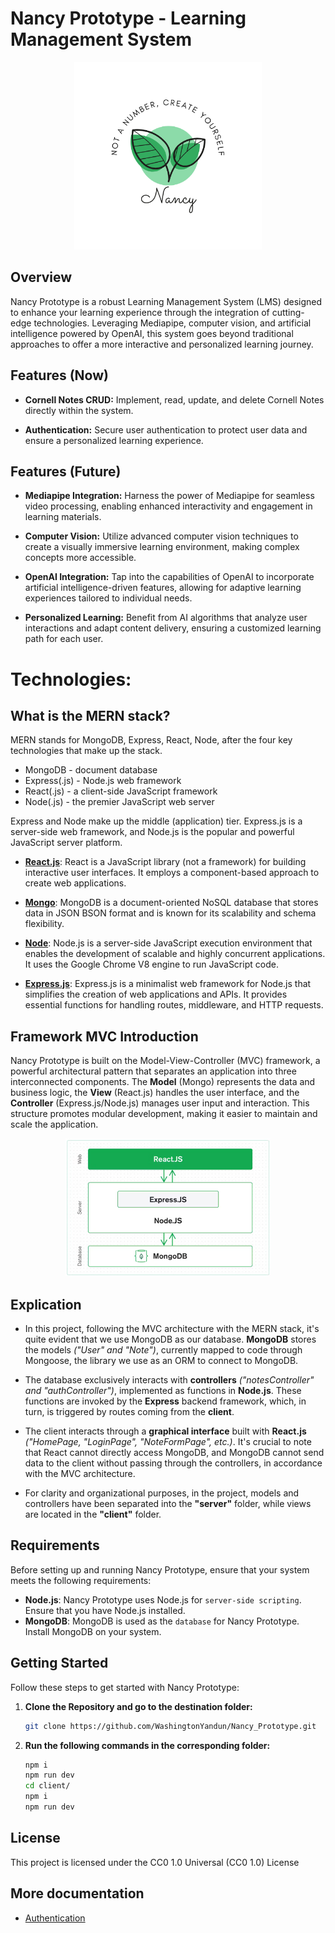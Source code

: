 # Nancy Prototype - Learning Management System

<p align="center">
  <img alt="Nancy Prototype Logo" src="/docs/images/Nancy_Logo.png"  width="300" height="300"/>
</p>

## Overview

Nancy Prototype is a robust Learning Management System (LMS) designed to enhance your learning experience through the integration of cutting-edge technologies. Leveraging Mediapipe, computer vision, and artificial intelligence powered by OpenAI, this system goes beyond traditional approaches to offer a more interactive and personalized learning journey.

## Features (Now)

-   **Cornell Notes CRUD:** Implement, read, update, and delete Cornell Notes directly within the system.

-   **Authentication:** Secure user authentication to protect user data and ensure a personalized learning experience.

## Features (Future)

-   **Mediapipe Integration:** Harness the power of Mediapipe for seamless video processing, enabling enhanced interactivity and engagement in learning materials.

-   **Computer Vision:** Utilize advanced computer vision techniques to create a visually immersive learning environment, making complex concepts more accessible.

-   **OpenAI Integration:** Tap into the capabilities of OpenAI to incorporate artificial intelligence-driven features, allowing for adaptive learning experiences tailored to individual needs.

-   **Personalized Learning:** Benefit from AI algorithms that analyze user interactions and adapt content delivery, ensuring a customized learning path for each user.

# Technologies:

## What is the MERN stack?

MERN stands for MongoDB, Express, React, Node, after the four key technologies that make up the stack.

-   MongoDB - document database
-   Express(.js) - Node.js web framework
-   React(.js) - a client-side JavaScript framework
-   Node(.js) - the premier JavaScript web server

Express and Node make up the middle (application) tier. Express.js is a server-side web framework, and Node.js is the popular and powerful JavaScript server platform.

-   [**React.js**](https://reactjs.org/): React is a JavaScript library (not a framework) for building interactive user interfaces. It employs a component-based approach to create web applications.

-   [**Mongo**](https://www.mongodb.com): MongoDB is a document-oriented NoSQL database that stores data in JSON BSON format and is known for its scalability and schema flexibility.

-   [**Node**](https://nodejs.org/en): Node.js is a server-side JavaScript execution environment that enables the development of scalable and highly concurrent applications. It uses the Google Chrome V8 engine to run JavaScript code.

-   [**Express.js**](https://expressjs.com): Express.js is a minimalist web framework for Node.js that simplifies the creation of web applications and APIs. It provides essential functions for handling routes, middleware, and HTTP requests.

## Framework MVC Introduction

Nancy Prototype is built on the Model-View-Controller (MVC) framework, a powerful architectural pattern that separates an application into three interconnected components. The **Model** (Mongo) represents the data and business logic, the **View** (React.js) handles the user interface, and the **Controller** (Express.js/Node.js) manages user input and interaction. This structure promotes modular development, making it easier to maintain and scale the application.

<p align="center">
  <img alt="MVC Architecture MERN" src="/docs/images/mern-stack.png" width="328" height="221" />
</p>

## Explication

-   In this project, following the MVC architecture with the MERN stack, it's quite evident that we use MongoDB as our database. **MongoDB** stores the models _("User" and "Note")_, currently mapped to code through Mongoose, the library we use as an ORM to connect to MongoDB.

-   The database exclusively interacts with **controllers** _("notesController" and "authController")_, implemented as functions in **Node.js**. These functions are invoked by the **Express** backend framework, which, in turn, is triggered by routes coming from the **client**.

-   The client interacts through a **graphical interface** built with **React.js** _("HomePage, "LoginPage", "NoteFormPage", etc.)_. It's crucial to note that React cannot directly access MongoDB, and MongoDB cannot send data to the client without passing through the controllers, in accordance with the MVC architecture.

-   For clarity and organizational purposes, in the project, models and controllers have been separated into the **"server"** folder, while views are located in the **"client"** folder.

## Requirements

Before setting up and running Nancy Prototype, ensure that your system meets the following requirements:

-   **Node.js**: Nancy Prototype uses Node.js for `server-side scripting`. Ensure that you have Node.js installed.
-   **MongoDB**: MongoDB is used as the `database` for Nancy Prototype. Install MongoDB on your system.

## Getting Started

Follow these steps to get started with Nancy Prototype:

1. **Clone the Repository and go to the destination folder:**

    ```bash
    git clone https://github.com/WashingtonYandun/Nancy_Prototype.git
    ```

2. **Run the following commands in the corresponding folder:**

    ```bash
    npm i
    npm run dev
    cd client/
    npm i
    npm run dev
    ```

## License

This project is licensed under the CC0 1.0 Universal (CC0 1.0) License

## More documentation

-   [Authentication](/docs/auth/README.md)
